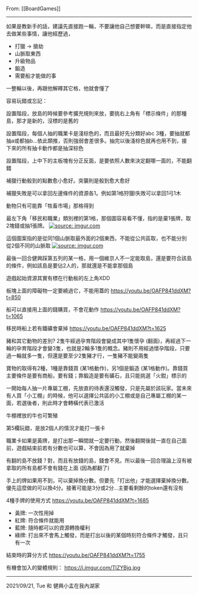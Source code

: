 From: [[BoardGames]]

---

如果是教新手的話，建議先直接跑一輪，不要讓他自己想要幹嘛，而是直接指定他去做某些事情，讓他經歷過，
* 打獵 → 搶劫
* 山脈取東西
* 升級物品
* 鍛造
* 需要船才能做的事

一整輪以後，再跟他解釋其它格，他就會懂了

容易玩錯或忘記：

設置階段，放島的時候要參考擴充規則來放，要挑右上角有「標示條件」的那種島，那才是新的，沒標的是舊的

設置階段，每個人抽的職業卡是淺棕色的，而且最好先分類好abc 3種，要抽就都抽a或都抽b…依此類推，否則強弱會差很多。抽完以後淺棕色就再也用不到，接下來的所有抽卡動作都是抽深棕色

設置階段，上中下的主板塊有分正反面，是要依照人數來決定翻哪一面的，不能翻錯

補獵行動骰到的點數愈小愈好。突襲則是骰到愈大愈好

補獵失敗是可以拿回左邊條件的資源各1。例如第1格狩獵Ⅰ失敗可以拿回1弓1木

動物只有可能靠「牲畜市場」那格得到

最左下角「移民和職業」類別裡的第1格，那個圖容易看不懂，指的是棄1張牌，取2塊錢或抽1張牌。
<a href="https://imgur.com/NEdqyvX"><img src="https://i.imgur.com/NEdqyvX.jpg" title="source: imgur.com" /></a>


這個圖案指的是從同1個山脈取最外面的2個東西，不能從公共區取，也不能分別從2個不同的山脈取
<a href="https://imgur.com/TCQBAJ3"><img src="https://i.imgur.com/TCQBAJ3.jpg" title="source: imgur.com" /></a>

最後一回合健興踩第五列的某一格，用一個維京人不一定能取島，還是要符合該島的條件，例如該島是要佔2人的，那就還是不能拿那個島

遊戲起始資源其實有標在行動板的左上角XDD

板塊上面的障礙物一定要繞過它，不能用蓋的 https://youtu.be/OAFP841ddXM?t=850

船可以直接用上面的錢購買，不會花動作 https://youtu.be/OAFP841ddXM?t=1065

移民時船上若有鐵礦會棄掉 https://youtu.be/OAFP841ddXM?t=1625

豬和其它動物的差別? 2隻牛經過孕育階段會變成其中1隻懷孕 (翻面)，再經過下一輪的孕育階段才會變3隻，也就是2輪多1隻的概念。豬則不用經過懷孕階段，只要過一輪就多一隻，但還是要至少2隻豬才行，一隻豬不能變兩隻

寶物的取得有2種，1種是靠錢買 (某1格動作)，另1個是鍛造 (某1格動作)。靠錢買主要條件是要有商船，要有錢；靠鍛造是要有礦石，且只能挑選「火鉗」標示的

一開始每人抽一片專屬工棚，先放直的待表還沒觸發，只是先屬於該玩家。當未來有人買「小工棚」的時候，他可以選擇公共區的小工棚或是自己專屬工棚的某一面，若選後者，則此時才會轉橫代表已激活

牛棚裡放的牛也可繁殖

第5欄玩錯，是放2個人的情況才能打一張卡

職業卡如果是黃牌，是打出那一瞬間就一定要行動，然後翻開後就一直在自己面前，遊戲結束前若有分數也可以算，不會因為用了就棄掉

有翻的島不放錢？對，而且有放錢的島，錢會不見。所以最後一回合理論上沒有被拿取的所有島都不會有錢在上面 (因為都翻了)

手上的牌如果用不到，可以棄掉換分數。但要先「打出他」才能選擇棄掉換分數。優先這麼做的可以換4分。接著可能是3分或2分...主要看剩餘的token還有沒有

4種手牌的使用方式 https://youtu.be/OAFP841ddXM?t=1685
* 黃牌: 一次性用掉
* 紅牌: 符合條件就能用
* 藍牌: 隨時都可以的資源轉換權利
* 綠牌: 打出來不會馬上觸發，而是打出以後的某個時刻符合條件才觸發，且只有一次


結束時的算分方式 https://youtu.be/OAFP841ddXM?t=1755

有機會加入的變體規則：
https://i.imgur.com/TlZYBjq.jpg

---

2021/09/21, Tue 和 健興小孟在我內湖家